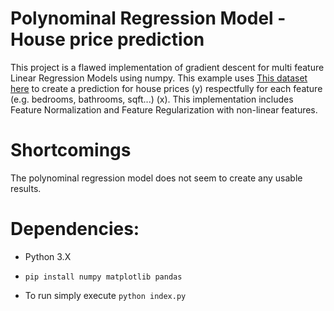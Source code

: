 # Polynominal Regression Model - House price prediction

This project is a flawed implementation of gradient descent for multi feature Linear Regression Models using numpy. This example uses [This dataset here](https://www.kaggle.com/datasets/shree1992/housedata) to create a prediction for house prices (y) respectfully for each feature (e.g. bedrooms, bathrooms, sqft...) (x). This implementation includes Feature Normalization and Feature Regularization with non-linear features.

# Shortcomings
The polynominal regression model does not seem to create any usable results.

# Dependencies:
- Python 3.X
- `pip install numpy matplotlib pandas`

- To run simply execute `python index.py`